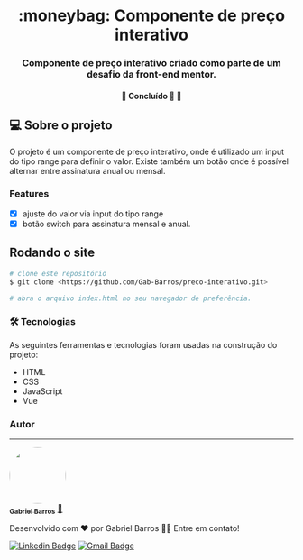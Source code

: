 <h1 align="center">:moneybag: Componente de preço interativo</h1>
<h3 align="center">Componente de preço interativo criado como parte de um desafio da front-end mentor.</h3>
<h4 align="center"> 
	🚧  Concluído 🚀 🚧
</h4>

## :computer: Sobre o projeto
O projeto é um componente de preço interativo, onde é utilizado um input do tipo range para definir o valor. Existe também um botão onde é possível alternar entre assinatura anual ou mensal.

### Features

- [x] ajuste do valor via input do tipo range
- [x] botão switch para assinatura mensal e anual.

## Rodando o site

```bash
# clone este repositório
$ git clone <https://github.com/Gab-Barros/preco-interativo.git>

# abra o arquivo index.html no seu navegador de preferência.
```

### 🛠 Tecnologias

As seguintes ferramentas e tecnologias foram usadas na construção do projeto:

- HTML
- CSS
- JavaScript
- Vue

### Autor
---

<a href="https://www.linkedin.com/in/gabriel-barros-419bb3208/">
 <img style="border-radius: 50%;" src="https://avatars.githubusercontent.com/u/80299358?s=400&u=d60523eff0aa8ba1986d098c23c440f5d3af5ff2&v=4" width="100px;" alt=""/>
 <br />
 <sub><b>Gabriel Barros</b></sub></a> <a href="https://www.linkedin.com/in/gabriel-barros-419bb3208/" title="Gabriel">🚀</a>


Desenvolvido com ❤️ por Gabriel Barros 👋🏽 Entre em contato!

[![Linkedin Badge](https://img.shields.io/badge/-LinkedIn-blue?style=flat-square&logo=Linkedin&logoColor=white&link=https://www.linkedin.com/in/gabriel-barros-419bb3208/)](https://www.linkedin.com/in/gabriel-barros-419bb3208/)
[![Gmail Badge](https://img.shields.io/badge/-Email-c14438?style=flat-square&logo=Gmail&logoColor=white&link=mailto:gabrielalcantarabarros524@gmail.com)](mailto:gabrielalcantarabarros524@gmail.com)

